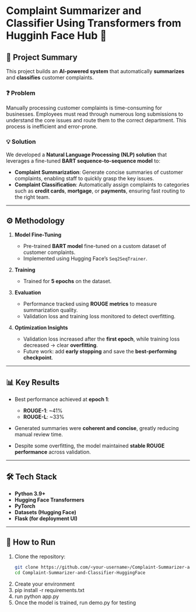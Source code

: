 # Complaint Summarizer and Classifier Using Transformers from Hugginh Face Hub 🚀  

## 📌 Project Summary  
This project builds an **AI-powered system** that automatically **summarizes** and **classifies** customer complaints.  

### ❓ Problem  
Manually processing customer complaints is time-consuming for businesses. Employees must read through numerous long submissions to understand the core issues and route them to the correct department. This process is inefficient and error-prone.  

### 💡 Solution  
We developed a **Natural Language Processing (NLP) solution** that leverages a fine-tuned **BART sequence-to-sequence model** to:  

- **Complaint Summarization**: Generate concise summaries of customer complaints, enabling staff to quickly grasp the key issues.  
- **Complaint Classification**: Automatically assign complaints to categories such as **credit cards**, **mortgage**, or **payments**, ensuring fast routing to the right team.  

---

## ⚙️ Methodology  

1. **Model Fine-Tuning**  
   - Pre-trained **BART model** fine-tuned on a custom dataset of customer complaints.  
   - Implemented using Hugging Face’s `Seq2SeqTrainer`.  

2. **Training**  
   - Trained for **5 epochs** on the dataset.  

3. **Evaluation**  
   - Performance tracked using **ROUGE metrics** to measure summarization quality.  
   - Validation loss and training loss monitored to detect overfitting.  

4. **Optimization Insights**  
   - Validation loss increased after the **first epoch**, while training loss decreased → clear **overfitting**.  
   - Future work: add **early stopping** and save the **best-performing checkpoint**.  

---

## 📊 Key Results  

- Best performance achieved at **epoch 1**:  
  - **ROUGE-1**: ~41%  
  - **ROUGE-L**: ~33%  

- Generated summaries were **coherent and concise**, greatly reducing manual review time.  
- Despite some overfitting, the model maintained **stable ROUGE performance** across validation.  

---

## 🛠️ Tech Stack  

- **Python 3.9+**  
- **Hugging Face Transformers**  
- **PyTorch**  
- **Datasets (Hugging Face)**  
- **Flask (for deployment UI)**  

---

## 🚀 How to Run  

1. Clone the repository:  
   ```bash
   git clone https://github.com/<your-username>/Complaint-Summarizer-and-Classifier-HuggingFace.git
   cd Complaint-Summarizer-and-Classifier-HuggingFace
2. Create your environment
3. pip install -r requirements.txt
4. run python app.py
5. Once the model is trained, run demo.py for testing
